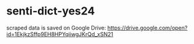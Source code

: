 # senti-dict-yes24
scraped data is saved on Google Drive:
https://drive.google.com/open?id=1EkjkzSffp9EH8HPYqiiwgJKrQd_xSN21
